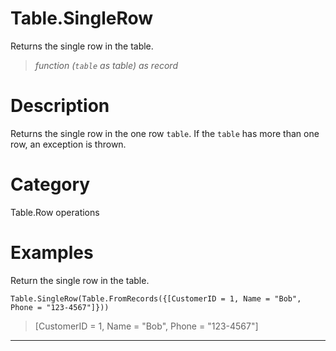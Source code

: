 ﻿# Table.SingleRow
Returns the single row in the table.
> _function (<code>table</code> as table) as record_
# Description 
Returns the single row in the one row <code>table</code>. If the <code>table</code> has more than one row, an exception is thrown.

# Category 
Table.Row operations
# Examples 
Return the single row in the table.
```
Table.SingleRow(Table.FromRecords({[CustomerID = 1, Name = "Bob", Phone = "123-4567"]}))
```
> [CustomerID = 1, Name = "Bob", Phone = "123-4567"]
***
